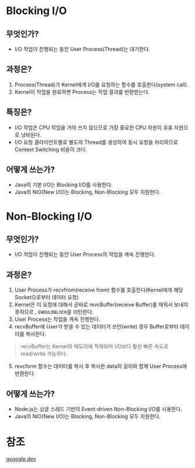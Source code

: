 # Blocking I/O
## 무엇인가?
- I/O 작업이 진행되는 동안 User Process(Thread)는 대기한다.
## 과정은?
1. Process(Thread)가 Kernel에게 I/O를 요청하는 함수를 호출한다(system call).
2. Kernel이 작업을 완료하면 Process는 작업 결과를 반환받는다.
## 특징은?
- I/O 작업은 CPU 작업을 거의 쓰지 않으므로 가장 중요한 CPU 자원이 유휴 자원으로 낭비된다.
- I/O 요청 클라이언트별로 별도의 Thread를 생성하여 동시 요청을 처리하므로 Context Switching 비용이 크다.

## 어떻게 쓰는가?
- Java의 기본 I/O는 Blocking I/O를 사용한다.
- Java의 NIO(New I/O)는 Blocking, Non-Blocking 모두 지원한다.
# Non-Blocking I/O
## 무엇인가?
- I/O 작업이 진행되는 동안 User Process의 작업을 계속 진행한다.
## 과정은?
1. User Process가 recvfrom(receive from) 함수를 호출한다(Kernel에게 해당 Socket으로부터 데이터 요청)
2. Kernel은 이 요청에 대해서 곧바로 revcBuffer(receive Buffer)를 채워서 보내지 못하므르 , `EWOULDBLOCK`을 리턴한다.
3. User Process는 작업을 계속 진행한다.
4. recvBuffer에 User가 받을 수 있는 데이터가 쓰인(write) 경우 Buffer로부터 데이터를 복사한다.
> recvBuffer는 Kernel의 메모리에 적재되어 I/O보다 훨씬 빠른 속도로 read/write 가능하다.
5. revcform 함수는 데이터를 복사 후 복사한 data의 길이와 함께 User Process에 반환한다. 

## 어떻게 쓰는가?
- Node.js는 싱글 스레드 기반의 Event-driven Non-Blocking I/O를 사용한다.
- Java의 NIO(New I/O)는 Blocking, Non-Blocking 모두 지원한다.
# 참조
[gyoogle.dev](https://gyoogle.dev/blog/computer-science/network/Blocking%20&%20Non-Blocking.html)